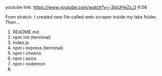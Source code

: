 youtube link: https://www.youtube.com/watch?v=-3lqUHeZs_0
6:56

From stratch. I created new file called web-scraper inside my labs folder. Then...

1. README.md
2. npm init  (terminal)
3. index.js
4. npm i express (terminal)
5. npm i cheerio
6. npm i axios
7. npm i nodemon
8. 
